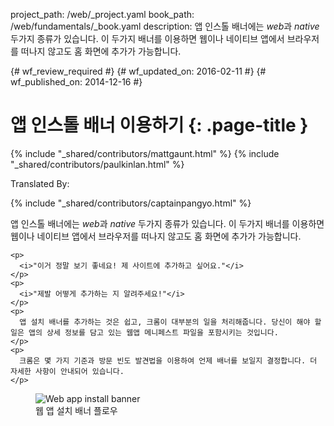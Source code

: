 project_path: /web/_project.yaml
book_path: /web/fundamentals/_book.yaml
description: 앱 인스톨 배너에는 <i>web</i>과 <i>native</i> 두가지 종류가 있습니다. 이 두가지 배너를 이용하면 웹이나 네이티브 앱에서 브라우저를 떠나지 않고도 홈 화면에 추가가 가능합니다.

{# wf_review_required #}
{# wf_updated_on: 2016-02-11 #}
{# wf_published_on: 2014-12-16 #}

# 앱 인스톨 배너 이용하기 {: .page-title }

{% include "_shared/contributors/mattgaunt.html" %}
{% include "_shared/contributors/paulkinlan.html" %}


Translated By: 

{% include "_shared/contributors/captainpangyo.html" %}



<div class="mdl-grid">
  <div class="mdl-cell mdl-cell--6-col">
    앱 인스톨 배너에는 <i>web</i>과 <i>native</i> 두가지 종류가 있습니다. 이 두가지 배너를 이용하면 웹이나 네이티브 앱에서 브라우저를 떠나지 않고도 홈 화면에 추가가 가능합니다.

    <p>
      <i>"이거 정말 보기 좋네요! 제 사이트에 추가하고 싶어요."</i>
    </p>
    <p>
      <i>"제발 어떻게 추가하는 지 알려주세요!"</i>
    </p>
    <p>
      앱 설치 배너를 추가하는 것은 쉽고, 크롬이 대부분의 일을 처리해줍니다. 당신이 해야 할 일은 앱의 상세 정보를 담고 있는 웹앱 메니페스트 파일을 포함시키는 것입니다.
    </p>
    <p>
      크롬은 몇 가지 기준과 방문 빈도 발견법을 이용하여 언제 배너를 보일지 결정합니다. 더 자세한 사항이 안내되어 있습니다.
    </p>
  </div>
  <figure class="mdl-cell mdl-cell--6-col">
    <img src="images/add-to-home-screen.gif" alt="Web app install banner">
    <figcaption>웹 앱 설치 배너 플로우</figcaption>
  </figure>
</div>
